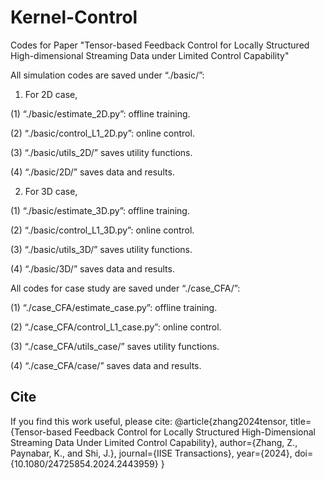 # Kernel-Control
Codes for Paper "Tensor-based Feedback Control for Locally Structured High-dimensional Streaming Data under Limited Control Capability"

All simulation codes are saved under “./basic/”:

1. For 2D case,
   
(1) “./basic/estimate_2D.py”: offline training.

(2) “./basic/control_L1_2D.py”: online control.

(3) “./basic/utils_2D/” saves utility functions.

(4) “./basic/2D/” saves data and results.

2. For 3D case,
   
(1) “./basic/estimate_3D.py”: offline training.

(2) “./basic/control_L1_3D.py”: online control.

(3) “./basic/utils_3D/” saves utility functions.

(4) “./basic/3D/” saves data and results.

All codes for case study are saved under “./case_CFA/”:

(1) “./case_CFA/estimate_case.py”: offline training.

(2) “./case_CFA/control_L1_case.py”: online control.

(3) “./case_CFA/utils_case/” saves utility functions.

(4) “./case_CFA/case/” saves data and results.

## Cite
If you find this work useful, please cite:
@article{zhang2024tensor,
  title={Tensor-based Feedback Control for Locally Structured High-Dimensional Streaming Data Under Limited Control Capability},
  author={Zhang, Z., Paynabar, K., and Shi, J.},
  journal={IISE Transactions},
  year={2024},
  doi={10.1080/24725854.2024.2443959}
}
